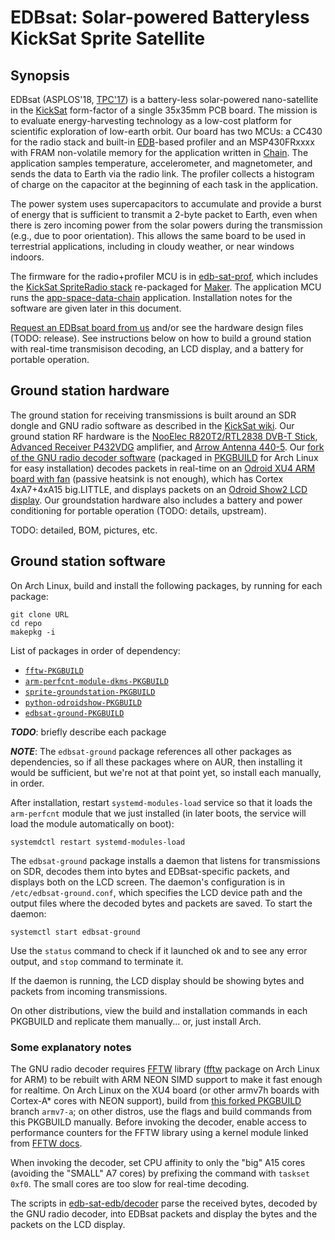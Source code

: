 EDBsat: Solar-powered Batteryless KickSat Sprite Satellite
==========================================================

Synopsis
--------

EDBsat (ASPLOS\'18,
[TPC\'17](http://sunsite.informatik.rwth-aachen.de/Publications/AIB/2017/2017-09.pdf))
is a battery-less solar-powered nano-satellite in the
[KickSat](https://www.kickstarter.com/projects/zacinaction/kicksat-your-personal-spacecraft-in-space)
form-factor of a single 35x35mm PCB board. The mission is to evaluate
energy-harvesting technology as a low-cost platform for scientific exploration
of low-earth orbit. Our board has two MCUs: a CC430 for the radio stack and
built-in [EDB](#edb)-based profiler and an MSP430FRxxxx with FRAM non-volatile
memory for the application written in [Chain](#chain). The application samples
temperature, accelerometer, and magnetometer, and sends the data to Earth via
the radio link. The profiler collects a histogram of charge on the capacitor at
the beginning of each task in the application.

The power system uses supercapacitors to accumulate and provide a burst of
energy that is sufficient to transmit a 2-byte packet to Earth, even when there
is zero incoming power from the solar powers during the transmission (e.g., due
to poor orientation). This allows the same board to be used in terrestrial
applications, including in cloudy weather, or near windows indoors.

The firmware for the radio+profiler MCU is in
[edb-sat-prof](https://github.com/CMUAbstract/edb-sat-prof), which includes the
[KickSat SpriteRadio stack](https://github.com/kicksat/arduino_sprite) re-packaged
for [Maker](https://github.com/CMUAbstract/maker). The application MCU runs the
[app-space-data-chain](https://github.com/CMUAbstract/app-space-data-chain)
application. Installation notes for the software are given later in this document.

[Request an EDBsat board from us](http://abstract.ece.cmu.edu) and/or see the
hardware design files (TODO: release). See instructions below on how to build a
ground station with real-time transmisison decoding, an LCD display, and
a battery for portable operation.

Ground station hardware
-----------------------

The ground station for receiving transmissions is built around an SDR dongle
and GNU radio software as described in the [KickSat
wiki](https://github.com/kicksat/groundstation/wiki). Our ground station RF hardware
is the [NooElec R820T2/RTL2838 DVB-T
Stick](http://www.nooelec.com/store/sdr/nesdr-hf-mini-2-plus-bundle.html),
[Advanced Receiver P432VDG](http://www.advancedreceiver.com/page5.html) amplifier,
and [Arrow Antenna 440-5](http://arrowantennas.com/arrowii/440-5ii.html). Our
[fork of the GNU radio decoder
software](https://github.com/CMUAbstract/groundstation) (packaged in
[PKGBUILD](https://github.com/CMUAbstract/sprite-groundstation-PKGBUILD) for
Arch Linux for easy installation) decodes packets in real-time on an [Odroid
XU4 ARM
board with fan](http://www.hardkernel.com/main/products/prdt_info.php?g_code=G143452239825)
(passive heatsink is not enough), which has Cortex 4xA7+4xA15 big.LITTLE, and
displays packets on an [Odroid Show2 LCD
display](http://www.hardkernel.com/main/products/prdt_info.php?g_code=G141743018597).
Our groundstation hardware also includes a battery and power conditioning for
portable operation (TODO: details, upstream).

TODO: detailed, BOM, pictures, etc.

Ground station software
-----------------------

On Arch Linux, build and install the following packages, by running for each package:

    git clone URL
    cd repo
    makepkg -i

List of packages in order of dependency:

* [`fftw-PKGBUILD`](https://github.com/CMUAbstract/fftw-PKGBUILD)
* [`arm-perfcnt-module-dkms-PKGBUILD`](https://github.com/CMUAbstract/arm-perfcnt-module-dkms-PKGBUILD)
* [`sprite-groundstation-PKGBUILD`](https://github.com/CMUAbstract/sprite-groundstation-PKGBUILD)
* [`python-odroidshow-PKGBUILD`](https://github.com/CMUAbstract/python-odroidshow-PKGBUILD)
* [`edbsat-ground-PKGBUILD`](https://github.com/CMUAbstract/edbsat-ground-PKGBUILD)

***TODO***: briefly describe each package

***NOTE***: The `edbsat-ground` package references all other packages as
dependencies, so if all these packages where on AUR, then installing it would
be sufficient, but we're not at that point yet, so install each manually, in order.

After installation, restart `systemd-modules-load` service so that it loads the
`arm-perfcnt` module that we just installed (in later boots, the service will
load the module automatically on boot):

    systemdctl restart systemd-modules-load

The `edbsat-ground` package installs a daemon that listens for transmissions on
SDR, decodes them into bytes and EDBsat-specific packets, and displays both on
the LCD screen. The daemon's configuration is in `/etc/edbsat-ground.conf`,
which specifies the LCD device path and the output files where the decoded
bytes and packets are saved. To start the daemon:

    systemctl start edbsat-ground

Use the `status` command to check if it launched ok and to see any error
output, and `stop` command to terminate it.

If the daemon is running, the LCD display should be showing bytes and packets
from incoming transmissions.

On other distributions, view the build and installation commands in each
PKGBUILD and replicate them manually... or, just install Arch.

### Some explanatory notes

The GNU radio decoder requires [FFTW](http://www.fftw.org) library
([fftw](https://archlinuxarm.org/packages/armv7h/fftw) package on Arch Linux for ARM)
to be rebuilt with ARM NEON SIMD support to make it fast enough for realtime.
On Arch Linux on the XU4 board (or other armv7h boards with Cortex-A\* cores
with NEON support), build from [this forked
PKGBUILD](https://github.com/CMUAbstract/fftw-PKGBUILD) branch
`armv7-a`; on other distros, use the flags and build commands from this
PKGBUILD manually. Before invoking the decoder, enable access to performance
counters for the FFTW library using a kernel module linked from [FFTW
docs](https://github.com/FFTW/fftw3/blob/master/README-perfcnt.md).

When invoking the decoder, set CPU affinity to only the \"big\" A15 cores
(avoiding the \"SMALL\" A7 cores) by prefixing the command with `taskset 0xf0`.
The small cores are too slow for real-time decoding.

The scripts in
[edb-sat-edb/decoder](https://github.com/CMUAbstract/edb-sat-edb/tree/master/decoder)
parse the received bytes, decoded by the GNU radio decoder, into EDBsat packets
and display the bytes and the packets on the LCD display.

